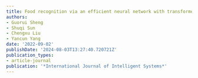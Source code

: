 ```yaml
---
title: Food recognition via an efficient neural network with transformer grouping
authors:
- Guorui Sheng
- Shuqi Sun
- Chengxu Liu
- Yancun Yang
date: '2022-09-02'
publishDate: '2024-08-03T13:27:40.720721Z'
publication_types:
- article-journal
publication: '*International Journal of Intelligent Systems*'
---
```

